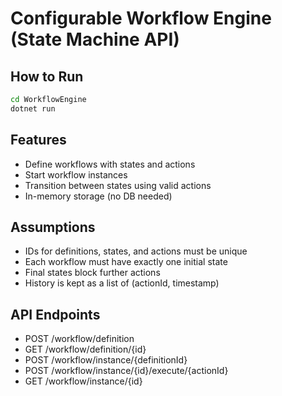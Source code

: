 # Configurable Workflow Engine (State Machine API)

## How to Run
```bash
cd WorkflowEngine
dotnet run
```

## Features
- Define workflows with states and actions
- Start workflow instances
- Transition between states using valid actions
- In-memory storage (no DB needed)

## Assumptions
- IDs for definitions, states, and actions must be unique
- Each workflow must have exactly one initial state
- Final states block further actions
- History is kept as a list of (actionId, timestamp)

## API Endpoints
- POST /workflow/definition
- GET /workflow/definition/{id}
- POST /workflow/instance/{definitionId}
- POST /workflow/instance/{id}/execute/{actionId}
- GET /workflow/instance/{id}
